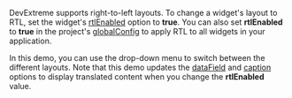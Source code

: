 DevExtreme supports right-to-left layouts. To change a widget's layout to RTL, set the widget's [rtlEnabled](/Documentation/ApiReference/UI_Widgets/dxDataGrid/Configuration/#rtlEnabled) option to **true**. You can also set **rtlEnabled** to **true** in the project's [globalConfig](/Documentation/ApiReference/Common/Object_Structures/globalConfig/) to apply RTL to all widgets in your application.

In this demo, you can use the drop-down menu to switch between the different layouts. Note that this demo updates the [dataField](/Documentation/ApiReference/UI_Widgets/dxDataGrid/Configuration/columns/#dataField) and [caption](/Documentation/ApiReference/UI_Widgets/dxDataGrid/Configuration/columns/#caption) options to display translated content when you change the **rtlEnabled** value.
